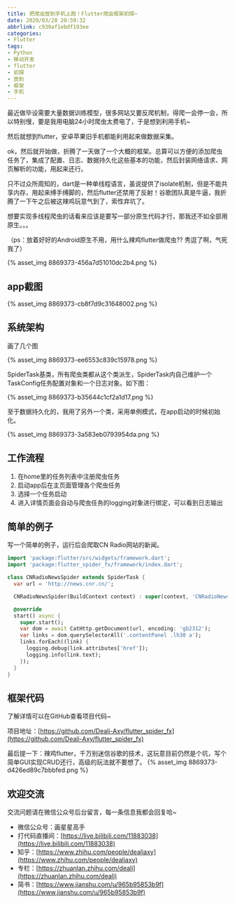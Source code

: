 ```yaml
---
title: 把爬虫放到手机上跑！Flutter爬虫框架初探~
date: 2020/03/28 20:59:32
abbrlink: c939af1ebdf193ee
categories:
- Flutter
tags:
- Python
- 移动开发
- flutter
- 初探
- 放到
- 框架
- 手机
---
```

最近做毕设需要大量数据训练模型，很多网站又要反爬机制，得爬一会停一会，所以特别慢，要是我用电脑24小时爬虫太费电了，于是想到利用手机~

然后就想到flutter，安卓苹果旧手机都能利用起来做数据采集。

ok，然后就开始做，折腾了一天做了一个大概的框架。总算可以方便的添加爬虫任务了，集成了配置、日志、数据持久化这些基本的功能，然后封装网络请求、网页解析的功能，用起来还行。

只不过众所周知的，dart是一种单线程语言，虽说提供了isolate机制，但是不能共享内存，用起来缚手缚脚的，然后flutter还禁用了反射！谷歌团队真是牛逼，我折腾了一下午之后被这辣鸡玩意气到了，索性弃坑了。

想要实现多线程爬虫的话看来应该是要写一部分原生代码才行，那我还不如全部用原生。。。

（ps：放着好好的Android原生不用，用什么辣鸡flutter做爬虫?? 秀逗了啊，气死我了）

{% asset_img 8869373-456a7d51010dc2b4.png %}

## app截图
{% asset_img 8869373-cb8f7d9c31648002.png %}


## 系统架构
画了几个图

{% asset_img 8869373-ee6553c839c15978.png %}

SpiderTask基类，所有爬虫类都从这个类派生，SpiderTask内自己维护一个TaskConfig任务配置对象和一个日志对象。如下图：

{% asset_img 8869373-b35644c1cf2a1d17.png %}

至于数据持久化的，我用了另外一个类，采用单例模式，在app启动的时候初始化。

{% asset_img 8869373-3a583eb0793954da.png %}

## 工作流程
1. 在home里的任务列表中注册爬虫任务
2. 启动app后在主页面管理各个爬虫任务
3. 选择一个任务启动
4. 进入详情页面会自动与爬虫任务的logging对象进行绑定，可以看到日志输出

## 简单的例子
写一个简单的例子，运行后会爬取CN Radio网站的新闻。
```dart
import 'package:flutter/src/widgets/framework.dart';
import 'package:flutter_spider_fx/framework/index.dart';

class CNRadioNewsSpider extends SpiderTask {
  var url = 'http://news.cnr.cn/';

  CNRadioNewsSpider(BuildContext context) : super(context, 'CNRadioNewsSpider');

  @override
  start() async {
    super.start();
    var dom = await CatHttp.getDocument(url, encoding: 'gb2312');
    var links = dom.querySelectorAll('.contentPanel .lh30 a');
    links.forEach((link) {
      logging.debug(link.attributes['href']);
      logging.info(link.text);
    });
  }
}
```

## 框架代码
了解详情可以在GitHub查看项目代码~

项目地址：[https://github.com/Deali-Axy/flutter_spider_fx](https://github.com/Deali-Axy/flutter_spider_fx)

最后提一下：辣鸡flutter，千万别迷信谷歌的技术，这玩意目前仍然是个坑，写个简单GUI实现CRUD还行，高级的玩法就不要想了。
{% asset_img 8869373-d426ed89c7bbbfed.png %}

## 欢迎交流
交流问题请在微信公众号后台留言，每一条信息我都会回复哈~
- 微信公众号：画星星高手
- 打代码直播间：[https://live.bilibili.com/11883038](https://live.bilibili.com/11883038)
- 知乎：[https://www.zhihu.com/people/dealiaxy](https://www.zhihu.com/people/dealiaxy)
- 专栏：[https://zhuanlan.zhihu.com/deali](https://zhuanlan.zhihu.com/deali)
- 简书：[https://www.jianshu.com/u/965b95853b9f](https://www.jianshu.com/u/965b95853b9f)
